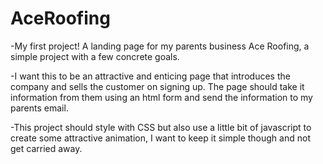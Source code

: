 # AceRoofing
-My first project! A landing page for my parents business Ace Roofing, a simple project
with a few concrete goals. 

-I want this to be an attractive and enticing page that introduces the company and
sells the customer on signing up. The page should take it information from them using 
an html form and send the information to my parents email.

-This project should style with CSS but also use a little bit of javascript to create
some attractive animation, I want to keep it simple though and not get carried away. 